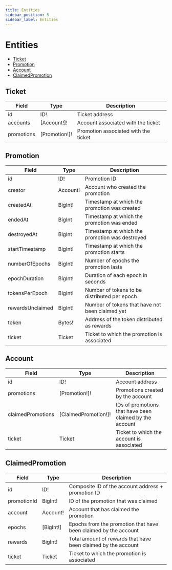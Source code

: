 ```yaml
---
title: Entities
sidebar_position: 5
sidebar_label: Entities
---
```


# Entities

- [Ticket](#ticket)
- [Promotion](#promotion)
- [Account](#account)
- [ClaimedPromotion](#claimedpromotion)

## Ticket

| Field      | Type          | Description                          |
| ---------- | ------------- | ------------------------------------ |
| id         | ID!           | Ticket address                       |
| accounts   | [Account!]!   | Account associated with the ticket   |
| promotions | [Promotion!]! | Promotion associated with the ticket |

## Promotion

| Field            | Type     | Description                                     |
| ---------------- | -------- | ----------------------------------------------- |
| id               | ID!      | Promotion ID                                    |
| creator          | Account! | Account who created the promotion               |
| createdAt        | BigInt!  | Timestamp at which the promotion was created    |
| endedAt          | BigInt   | Timestamp at which the promotion was ended      |
| destroyedAt      | BigInt   | Timestamp at which the promotion was destroyed  |
| startTimestamp   | BigInt!  | Timestamp at which the promotion starts         |
| numberOfEpochs   | BigInt!  | Number of epochs the promotion lasts            |
| epochDuration    | BigInt!  | Duration of each epoch in seconds               |
| tokensPerEpoch   | BigInt!  | Number of tokens to be distributed per epoch    |
| rewardsUnclaimed | BigInt!  | Number of tokens that have not been claimed yet |
| token            | Bytes!   | Address of the token distributed as rewards     |
| ticket           | Ticket   | Ticket to which the promotion is associated     |

## Account

| Field             | Type                 | Description                                             |
| ----------------- | -------------------- | ------------------------------------------------------- |
| id                | ID!                  | Account address                                         |
| promotions        | [Promotion!]!        | Promotions created by the account                       |
| claimedPromotions | [ClaimedPromotion!]! | IDs of promotions that have been claimed by the account |
| ticket            | Ticket               | Ticket to which the account is associated               |

## ClaimedPromotion

| Field       | Type      | Description                                                     |
| ----------- | --------- | --------------------------------------------------------------- |
| id          | ID!       | Composite ID of the account address + promotion ID              |
| promotionId | BigInt!   | ID of the promotion that was claimed                            |
| account     | Account!  | Account that has claimed the promotion                          |
| epochs      | [BigInt!] | Epochs from the promotion that have been claimed by the account |
| rewards     | BigInt!   | Total amount of rewards that have been claimed by the account   |
| ticket      | Ticket    | Ticket to which the promotion is associated                     |
